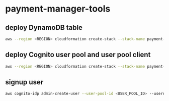 # payment-manager-tools

## deploy DynamoDB table

```bash
aws --region <REGION> cloudformation create-stack --stack-name payment-manager-table-<STAGE> --template-body file://stacks/dynamodb-table.yaml --parameters ParameterKey=StageName,ParameterValue=<STAGE>
```

## deploy Cognito user pool and user pool client

```bash
aws --region <REGION> cloudformation create-stack --stack-name payment-manager-user-pool-<STAGE> --template-body file://stacks/cognito-user-pool.yaml --parameters ParameterKey=StageName,ParameterValue=<STAGE>
```

## signup user

```bash
aws cognito-idp admin-create-user --user-pool-id <USER_POOL_ID> --username <USERNAME> --user-attributes "Name"="email_verified","Value"="true" "Name"="email","Value"="yourv@mail.com"
```
